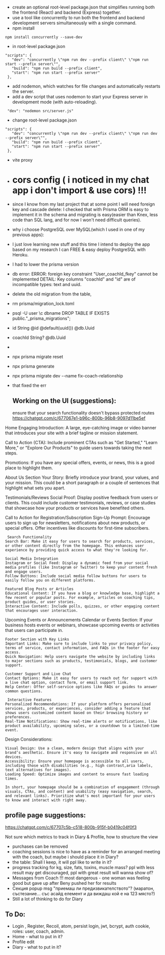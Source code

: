- create an optional root-level package.json that simplifies running both the frontend (React) and backend (Express) together.
- use a tool like concurrently to run both the frontend and backend development servers simultaneously with a single command.
- npm install
```
npm install concurrently --save-dev
```
- in root-level package.json

 ```
 "scripts": {
    "dev": "concurrently \"npm run dev --prefix client\" \"npm run start --prefix server\"",
    "build": "npm run build --prefix client",
    "start": "npm run start --prefix server"
  },
```
- add nodemon, which watches for file changes and automatically restarts the server. 
-  add a dev script that uses nodemon to start your Express server in development mode (with auto-reloading).
  ```
   "dev": "nodemon src/server.js"  
  ```

- change root-level package.json

 ```
 "scripts": {
    "dev": "concurrently \"npm run dev --prefix client\" \"npm run dev --prefix server\"",
    "build": "npm run build --prefix client",
    "start": "npm run start --prefix server"
  },
```
- vite proxy
- # cors config ( i noticed in my chat app i don't import & use cors) !!!
- since I know from my last project that at some point I will need foreign key and cascade delete: I checked that with Prisma ORM is easy to implement it in the schema and migrating is easy(easier than Knex, less code than SQL lang, and for now I won't need difficult queries). 
- why i choose PostgreSQL over MySQL(which I used in one of my previous apps):
- I just love learning new stuff and this time I intend to deploy the app based on my research I can FREE & easy deploy PostgreSQL with Heroku.
- I had to lower the prisma version

- db error: ERROR: foreign key constraint "User_coachId_fkey" cannot be implemented
DETAIL: Key columns "coachId" and "id" are of incompatible types: text and uuid.
- delete the old migration from the table, 
- rm prisma/migration_lock.toml
- psql -U user \c dbname DROP TABLE IF EXISTS public."_prisma_migrations";


-  id        String   @id @default(uuid()) @db.Uuid 
-  coachId   String?  @db.Uuid  
-  
-  npx prisma migrate reset
-  npx prisma generate
- npx prisma migrate dev --name fix-coach-relationship
- that fixed the err
  

  ## Working on the UI (suggestions): 

  ensure that your search functionality doesn't bypass protected routes
https://chatgpt.com/c/677067e1-b96c-800b-96b8-9097d11be5ef


Home
Engaging Introduction: A large, eye-catching image or video banner that introduces your site with a brief tagline or mission statement.

Call to Action (CTA): Include prominent CTAs such as "Get Started," "Learn More," or "Explore Our Products" to guide users towards taking the next steps.

Promotions: If you have any special offers, events, or news, this is a good place to highlight them.

About Us Section
Your Story: Briefly introduce your brand, your values, and your mission. This could be a short paragraph or a couple of sentences that highlight what sets you apart.

Testimonials/Reviews
    Social Proof: Display positive feedback from users or clients. This could include customer testimonials, reviews, or case studies that showcase how your products or services have benefited others.

Call to Action for Registration/Subscription
    Sign-Up Prompt: Encourage users to sign up for newsletters, notifications about new products, or special offers. Offer incentives like discounts for first-time subscribers.

     Search Functionality
    Search Bar: Make it easy for users to search for products, services, or other content directly from the homepage. This enhances user experience by providing quick access to what they're looking for.

    Social Media Integration
    Instagram or Social Feed: Display a dynamic feed from your social media profiles (like Instagram or Twitter) to keep your content fresh and engage users.
    Follow Buttons: Include social media follow buttons for users to easily follow you on different platforms.

    Featured Blog Posts or Articles
    Educational Content: If you have a blog or knowledge base, highlight a few recent or popular posts. For example, articles on coaching tips, product guides, or user stories.
    Interactive Content: Include polls, quizzes, or other engaging content that encourages user interaction.

Upcoming Events or Announcements
    Calendar or Events Section: If your business hosts events or webinars, showcase upcoming events or activities that users can participate in.

    Footer Section with Key Links
    Important Links: Make sure to include links to your privacy policy, terms of service, contact information, and FAQs in the footer for easy access.
    Quick Navigation: Help users navigate the website by including links to major sections such as products, testimonials, blogs, and customer support.

    Customer Support and Live Chat
    Contact Options: Make it easy for users to reach out for support with a live chat option, contact form, or email support link.
    Help Center: Offer self-service options like FAQs or guides to answer common questions.

     Interactive Features
    Personalized Recommendations: If your platform offers personalized services, products, or experiences, consider adding a feature that shows users customized content based on their browsing history or preferences.
    Real-Time Notifications: Show real-time alerts or notifications, like product availability, upcoming sales, or a countdown to a limited-time event.

Design Considerations:

    Visual Design: Use a clean, modern design that aligns with your brand’s aesthetic. Ensure it's easy to navigate and responsive on all devices.
    Accessibility: Ensure your homepage is accessible to all users, including those with disabilities (e.g., high contrast,aria labels, text alternatives for images).
    Loading Speed: Optimize images and content to ensure fast loading times.

    In short, your homepage should be a combination of engagement (through visuals, CTAs, and content) and usability (easy navigation, search, and relevant links). Prioritize what's most important for your users to know and interact with right away.

## profile page suggestions:
https://chatgpt.com/c/67707c5b-c518-800b-915f-b0419c04f0f3

Not sure which metrics to track in Diary & Profile, how to structure the view
 - purchases can be removed
 - coaching sessions is nice to have as a reminder for an arranged meeting with the coach, but maybe i should place it in Diary?
 - the table: Shall I keep, it will ppl like to write in it?
 - progress tracking for kg, size, fats, toxins, muscle mass? ppl with less result may get discouraged, ppl with great result will wanna show of?
 - Messages from Coach !!! most dangerous - one woman was feeling good but gave up after Beny pushed her for results
 - Секция popup msg "приемаш ли предизвикателството"? (маратон, състезание...  със асайд елемент и да виждаш кой е на 123 място?)
 - Still a lot of thinking to do for Diary
  
## To Do:
- Login , Register, Recoil, atom, persist login, jwt, bcrypt, auth cookie, roles: user, coach, admin. 
- Home - what to put in it?
- Profile edit
- Diary - what to put in it? 